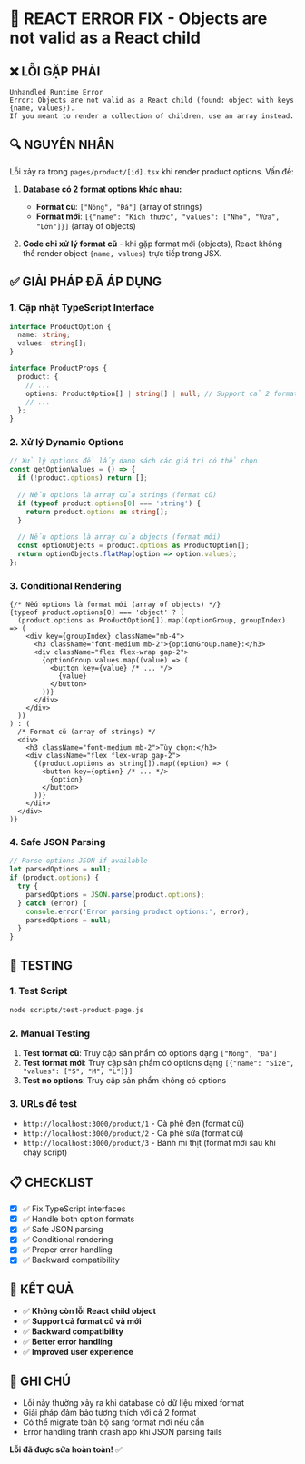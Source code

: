 # 🔧 REACT ERROR FIX - Objects are not valid as a React child

## ❌ **LỖI GẶP PHẢI**
```
Unhandled Runtime Error
Error: Objects are not valid as a React child (found: object with keys {name, values}). 
If you meant to render a collection of children, use an array instead.
```

## 🔍 **NGUYÊN NHÂN**
Lỗi xảy ra trong `pages/product/[id].tsx` khi render product options. Vấn đề:

1. **Database có 2 format options khác nhau:**
   - **Format cũ**: `["Nóng", "Đá"]` (array of strings)
   - **Format mới**: `[{"name": "Kích thước", "values": ["Nhỏ", "Vừa", "Lớn"]}]` (array of objects)

2. **Code chỉ xử lý format cũ** - khi gặp format mới (objects), React không thể render object `{name, values}` trực tiếp trong JSX.

## ✅ **GIẢI PHÁP ĐÃ ÁP DỤNG**

### **1. Cập nhật TypeScript Interface**
```typescript
interface ProductOption {
  name: string;
  values: string[];
}

interface ProductProps {
  product: {
    // ...
    options: ProductOption[] | string[] | null; // Support cả 2 format
    // ...
  };
}
```

### **2. Xử lý Dynamic Options**
```typescript
// Xử lý options để lấy danh sách các giá trị có thể chọn
const getOptionValues = () => {
  if (!product.options) return [];
  
  // Nếu options là array của strings (format cũ)
  if (typeof product.options[0] === 'string') {
    return product.options as string[];
  }
  
  // Nếu options là array của objects (format mới)
  const optionObjects = product.options as ProductOption[];
  return optionObjects.flatMap(option => option.values);
};
```

### **3. Conditional Rendering**
```tsx
{/* Nếu options là format mới (array of objects) */}
{typeof product.options[0] === 'object' ? (
  (product.options as ProductOption[]).map((optionGroup, groupIndex) => (
    <div key={groupIndex} className="mb-4">
      <h3 className="font-medium mb-2">{optionGroup.name}:</h3>
      <div className="flex flex-wrap gap-2">
        {optionGroup.values.map((value) => (
          <button key={value} /* ... */>
            {value}
          </button>
        ))}
      </div>
    </div>
  ))
) : (
  /* Format cũ (array of strings) */
  <div>
    <h3 className="font-medium mb-2">Tùy chọn:</h3>
    <div className="flex flex-wrap gap-2">
      {(product.options as string[]).map((option) => (
        <button key={option} /* ... */>
          {option}
        </button>
      ))}
    </div>
  </div>
)}
```

### **4. Safe JSON Parsing**
```typescript
// Parse options JSON if available
let parsedOptions = null;
if (product.options) {
  try {
    parsedOptions = JSON.parse(product.options);
  } catch (error) {
    console.error('Error parsing product options:', error);
    parsedOptions = null;
  }
}
```

## 🧪 **TESTING**

### **1. Test Script**
```bash
node scripts/test-product-page.js
```

### **2. Manual Testing**
1. **Test format cũ**: Truy cập sản phẩm có options dạng `["Nóng", "Đá"]`
2. **Test format mới**: Truy cập sản phẩm có options dạng `[{"name": "Size", "values": ["S", "M", "L"]}]`
3. **Test no options**: Truy cập sản phẩm không có options

### **3. URLs để test**
- `http://localhost:3000/product/1` - Cà phê đen (format cũ)
- `http://localhost:3000/product/2` - Cà phê sữa (format cũ) 
- `http://localhost:3000/product/3` - Bánh mì thịt (format mới sau khi chạy script)

## 📋 **CHECKLIST**

- [x] ✅ Fix TypeScript interfaces
- [x] ✅ Handle both option formats
- [x] ✅ Safe JSON parsing
- [x] ✅ Conditional rendering
- [x] ✅ Proper error handling
- [x] ✅ Backward compatibility

## 🎯 **KẾT QUẢ**

- ✅ **Không còn lỗi React child object**
- ✅ **Support cả format cũ và mới**
- ✅ **Backward compatibility**
- ✅ **Better error handling**
- ✅ **Improved user experience**

## 📝 **GHI CHÚ**

- Lỗi này thường xảy ra khi database có dữ liệu mixed format
- Giải pháp đảm bảo tương thích với cả 2 format
- Có thể migrate toàn bộ sang format mới nếu cần
- Error handling tránh crash app khi JSON parsing fails

**Lỗi đã được sửa hoàn toàn!** ✅